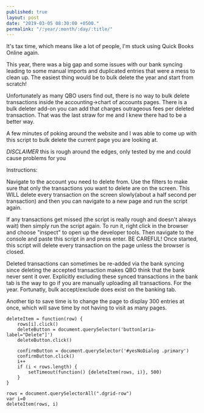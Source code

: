 ```yaml
---
published: true
layout: post
date: "2019-03-05 08:30:00 +0500."
permalink: "/:year/:month/:day/:title/"
---
```


It's tax time, which means like a lot of people, I'm stuck using Quick Books Online again.

This year, there was a big gap and some issues with our bank syncing leading to some manual imports and duplicated entries that were a mess to clean up. The easiest thing would be to bulk delete the year and start from scratch!

Unfortunately as many QBO users find out, there is no way to bulk delete transactions inside the accounting->chart of accounts pages. There is a bulk deleter add-on you can add that charges outrageous fees per deleted transaction. That was the last straw for me and I knew there had to be a better way.

A few minutes of poking around the website and I was able to come up with this script to bulk delete the current page you are looking at.

_DISCLAIMER_ this is rough around the edges, only tested by me and could cause problems for you

Instructions:

Navigate to the account you need to delete from. Use the filters to make sure that only the transactions you want to delete are on the screen. This WILL delete every transaction on the screen slowly(about a half second per transaction) and then you can navigate to a new page and run the script again.

If any transactions get missed (the script is really rough and doesn't always wait) then simply run the script again. To run it, right click in the browser and choose "inspect" to open up the developer tools. Then navigate to the console and paste this script in and press enter. BE CAREFUL! Once started, this script will delete every transaction on the page unless the browser is closed.

Deleted transactions can sometimes be re-added via the bank syncing since deleting the accepted transaction makes QBO think that the bank never sent it over. Explicitly excluding these synced transactions in the bank tab is the way to go if you are manually uploading all transactions. For the year. Fortunatly, bulk accept/exclude does exist on the banking tab.

Another tip to save time is to change the page to display 300 entries at once, which will save time by not having to visit as many pages.

```
deleteItem = function(row) {
    rows[i].click()
    deleteButton = document.querySelector('button[aria-label="Delete"]')
    deleteButton.click()

    confirmButton = document.querySelector('#yesNoDialog .primary')
    confirmButton.click()
    i++
    if (i < rows.length) {
        setTimeout(function() {deleteItem(rows, i)}, 500)
    }
}

rows = document.querySelectorAll(".dgrid-row")
var i=0
deleteItem(rows, i)
```
